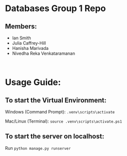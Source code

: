 # Databases Group 1 Repo

## Members:

* Ian Smith
* Julia Caffrey-Hill
* Hanisha Marivada
* Nivedha Reka Venkataramanan

&nbsp;

# Usage Guide:

## To start the Virtual Environment:

Windows (Command Prompt): `.venv\scripts\activate`

Mac/Linux (Terminal): `source .venv\scripts\activate.ps1`

## To start the server on localhost:

Run `python manage.py runserver`